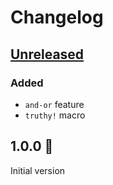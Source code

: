 # Changelog

## [Unreleased](https://github.com/spenserblack/truthy-rs/compare/v1.0.0...HEAD)
### Added
- `and-or` feature
- `truthy!` macro

## 1.0.0 :tada:
Initial version
